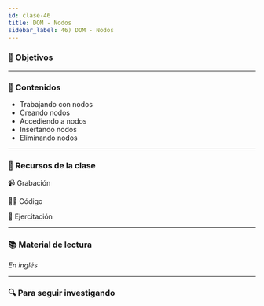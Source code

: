 ```yaml
---
id: clase-46
title: DOM - Nodos
sidebar_label: 46) DOM - Nodos
---
```


### 🏁 Objetivos

---

### 📝 Contenidos

- Trabajando con nodos
- Creando nodos
- Accediendo a nodos
- Insertando nodos
- Eliminando nodos

---

### 🚀 Recursos de la clase

📹 Grabación

👩‍💻 Código

💪 Ejercitación

---

### 📚 Material de lectura

_En inglés_

---

### 🔍 Para seguir investigando
